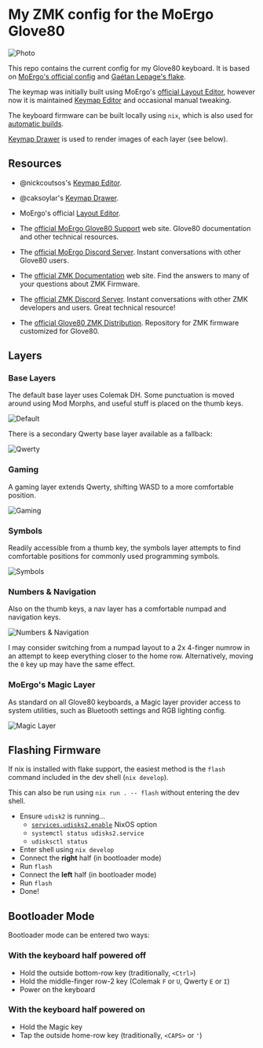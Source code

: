 # My ZMK config for the MoErgo Glove80

![Photo](img/glove80_photo.png)

This repo contains the current config for my Glove80 keyboard. It is based on [MoErgo's official config](https://github.com/moergo-sc/glove80-zmk-config) and [Gaétan Lepage's flake](https://github.com/GaetanLepage/glove80-zmk-config).

The keymap was initially built using MoErgo's [official Layout Editor](https://my.glove80.com), however now it is maintained [Keymap Editor](https://github.com/nickcoutsos/keymap-editor) and occasional manual tweaking.

The keyboard firmware can be built locally using `nix`, which is also used for [automatic builds](https://github.com/MattSturgeon/glove80-config/actions/workflows/build.yml).

[Keymap Drawer](https://github.com/caksoylar/keymap-drawer) is used to render images of each layer (see below).

## Resources
- @nickcoutsos's [Keymap Editor](https://github.com/nickcoutsos/keymap-editor).
- @caksoylar's [Keymap Drawer](https://github.com/caksoylar/keymap-drawer).
- MoErgo's official [Layout Editor](https://my.glove80.com).
- The [official MoErgo Glove80 Support](https://moergo.com/glove80-support) web site. Glove80 documentation and other technical resources.
- The [official MoErgo Discord Server](https://moergo.com/discord). Instant conversations with other Glove80 users.

- The [official ZMK Documentation](https://zmk.dev/docs) web site. Find the answers to many of your questions about ZMK Firmware.
- The [official ZMK Discord Server](https://discord.gg/8cfMkQksSB). Instant conversations with other ZMK developers and users. Great technical resource!

- The [official Glove80 ZMK Distribution](https://github.com/moergo-sc/zmk). Repository for ZMK firmware customized for Glove80.

## Layers

### Base Layers

The default base layer uses Colemak DH. Some punctuation is moved around using Mod Morphs, and useful stuff is placed on the thumb keys.

![Default](img/glove80_default.svg)

There is a secondary Qwerty base layer available as a fallback:

![Qwerty](img/glove80_qwerty.svg)

### Gaming

A gaming layer extends Qwerty, shifting WASD to a more comfortable position.

![Gaming](img/glove80_gaming.svg)

### Symbols

Readily accessible from a thumb key, the symbols layer attempts to find comfortable positions for commonly used programming symbols.

![Symbols](img/glove80_symbols.svg)

### Numbers & Navigation

Also on the thumb keys, a nav layer has a comfortable numpad and navigation keys.

![Numbers & Navigation](img/glove80_navigation.svg)

I may consider switching from a numpad layout to a 2x 4-finger numrow in an attempt to keep everything closer to the home row. Alternatively, moving the `0` key up may have the same effect.

### MoErgo's Magic Layer

As standard on all Glove80 keyboards, a Magic layer provider access to system utilities, such as Bluetooth settings and RGB lighting config.

![Magic Layer](img/glove80_magic.svg)
 
## Flashing Firmware

If nix is installed with flake support, the easiest method is the `flash` command included in the dev shell (`nix develop`).

This can also be run using `nix run . -- flash` without entering the dev shell.

- Ensure `udisk2` is running...
  - [`services.udisks2.enable`](https://nixos.org/manual/nixos/stable/options#opt-services.udisks2.enable) NixOS option
  - `systemctl status udisks2.service`
  - `udisksctl status`
- Enter shell using `nix develop`
- Connect the **right** half (in bootloader mode)
- Run `flash`
- Connect the **left** half (in bootloader mode)
- Run `flash`
- Done!

## Bootloader Mode

Bootloader mode can be entered two ways:

### With the keyboard half powered off

- Hold the outside bottom-row key (traditionally, `<Ctrl>`)
- Hold the middle-finger row-2 key (Colemak `F` or `U`, Qwerty `E` or `I`)
- Power on the keyboard

### With the keyboard half powered on

- Hold the Magic key
- Tap the outside home-row key (traditionally, `<CAPS>` or `'`)

